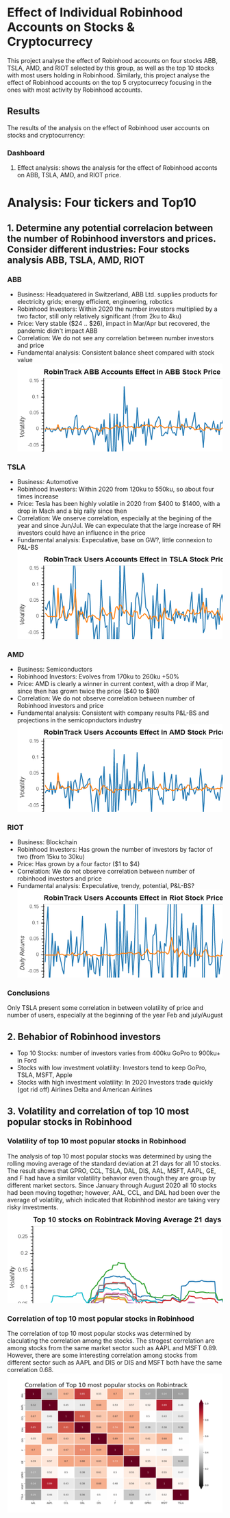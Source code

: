 # Effect of Individual Robinhood Accounts on Stocks & Cryptocurrecy
This project analyse the effect of Robinhood accounts on four stocks ABB, TSLA, AMD, and RIOT selected by this group, as well as the top 10 stocks with most users holding in Robinhood. Similarly, this project analyse the effect of Robinhood accounts on the top 5 cryptocurrecy focusing in the ones with most activity by Robinhood accounts.

## Results
The results of the analysis on the effect of Robinhood user accounts on stocks and cryptocurrency:

### Dashboard
1) Effect analysis: shows the analysis for the effect of Robinhood acconts on ABB, TSLA, AMD, and RIOT price. 

# Analysis: Four tickers and Top10 

## 1. Determine any potential correlacion between the number of Robinhood inverstors and prices. Consider different industries: Four stocks analysis ABB, TSLA, AMD, RIOT  

### ABB 
* Business: Headquatered in Switzerland, ABB Ltd. supplies products for electricity grids; energy efficient, engineering, robotics 
* Robinhood Investors: Within 2020 the number investors multiplied by a two factor, still only relatively significant (from 2ku to 4ku)
* Price: Very stable ($24 .. $26), impact in Mar/Apr but recovered, the pandemic didn't impact ABB
* Correlation: We do not see any correlation between number investors and price
* Fundamental analysis: Consistent balance sheet compared with stock value 
![ABB](./Images/abb_plot.png)

### TSLA 
* Business: Automotive 
* Robinhood Investors: Within 2020 from 120ku to 550ku, so about four times increase  
* Price: Tesla has been highly volatile in 2020 from $400 to $1400, with a drop in Mach and a big rally since then
* Correlation: We onserve correlation, especially at the begining of the year and since Jun/Jul. We can expeculate that the large increase of RH investors could have an influence in the price 
* Fundamental analysis: Expeculative,  base on GW?, little connexion to P&L-BS
![TSLA](./Images/tsla_plot.png)

### AMD 
* Business: Semiconductors 
* Robinhood Investors: Evolves from 170ku to 260ku +50% 
* Price: AMD is clearly a winner in current context, with a drop if Mar, since then has grown twice the price  ($40 to $80)
* Correlation: We do not observe correlation between number of Robinhood investors and price
* Fundamental analysis: Consistent with company results P&L-BS and projections in the semicopnductors industry
![AMD](./Images/amd_plot.png)

### RIOT 
* Business: Blockchain 
* Robinhood Investors: Has grown the number of investors by factor of two  (from 15ku to 30ku) 
* Price: Has grown by a four factor ($1 to $4)
* Correlation: We do not observe correlation between number of robinhood investors and price
* Fundamental analysis: Expeculative, trendy, potential, P&L-BS?
![RIOT](./Images/riot_plot.png)

### Conclusions  
Only TSLA present some correlation in between volatility of price and number of users, especially at the beginning of the year Feb and july/August

## 2. Behabior of Robinhood investors 
* Top 10 Stocks: number of investors varies from 400ku GoPro to 900ku+ in Ford 
* Stocks with low investment volatility: Investors tend to keep GoPro, TSLA, MSFT, Apple
* Stocks with high investment volatility: In 2020 Investors trade quickly (got rid off) Airlines Delta and American Airlines 

## 3. Volatility and correlation of top 10 most popular stocks in Robinhood

### Volatility of top 10 most popular stocks in Robinhood
The analysis of top 10 most popular stocks was determined by using the rolling moving average of the standard deviation at 21 days for all 10 stocks. The result shows that GPRO, CCL, TSLA, DAL, DIS, AAL, MSFT, AAPL, GE, and F had have a similar volatility behavior even though they are group by different market sectors. Since January through August 2020 all 10 stocks had been moving together; however, AAL, CCL, and DAL had been over the average of volatility, which indicated that Robinhhod inestor are taking very risky investments.
![MA](./Images/ma_stocks_plot.png)

### Correlation of top 10 most popular stocks in Robinhood
The correlation of top 10 most popular stocks was determined by claculating the correlation among the stocks. The strogest correlation are among stocks from the same market sector such as AAPL and MSFT 0.89. However, there are some interesting correlation among stocks from different sector such as AAPL and DIS or DIS and MSFT both have the same correlation 0.68.
![MA](./Images/corr_stocks.png)
                                                  


